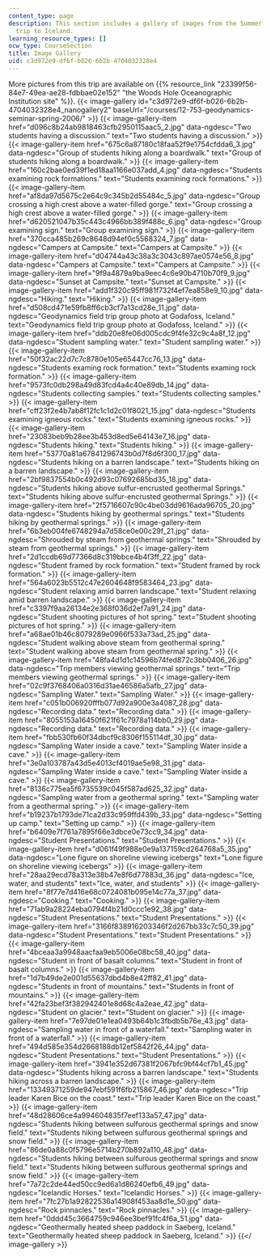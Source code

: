```yaml
---
content_type: page
description: This section includes a gallery of images from the Summer 2006 field
  trip to Iceland.
learning_resource_types: []
ocw_type: CourseSection
title: Image Gallery
uid: c3d972e9-df6f-b026-6b2b-4704032328e4
---
```


More pictures from this trip are available on {{% resource_link "23399f56-84e7-49ea-ae28-fdbbae02e152" "the Woods Hole Oceanographic Institution site" %}}.
{{< image-gallery id="c3d972e9-df6f-b026-6b2b-4704032328e4_nanogallery2" baseUrl="/courses/12-753-geodynamics-seminar-spring-2006/" >}}
{{< image-gallery-item href="d096c8b24ab9818463cfb2950115aac5_2.jpg" data-ngdesc="Two students having a discussion." text="Two students having a discussion." >}}
{{< image-gallery-item href="675c6a87180c18faa52f9e1754cfdda6_3.jpg" data-ngdesc="Group of students hiking along a boardwalk." text="Group of students hiking along a boardwalk." >}}
{{< image-gallery-item href="160c2bae0ed39f1ed18aa1166e037add_4.jpg" data-ngdesc="Students examining rock formations." text="Students examining rock formations." >}}
{{< image-gallery-item href="af8da97d5675c2e64c9c345b2d55484c_5.jpg" data-ngdesc="Group crossing a high crest above a water-filled gorge." text="Group crossing a high crest above a water-filled gorge." >}}
{{< image-gallery-item href="d620521047b35c443c4966bb389f488c_6.jpg" data-ngdesc="Group examining sign." text="Group examining sign." >}}
{{< image-gallery-item href="370cca485b269c8648d94ef0c5568324_7.jpg" data-ngdesc="Campers at Campsite." text="Campers at Campsite." >}}
{{< image-gallery-item href="d04744a43c38a3c3043c897ae0574e56_8.jpg" data-ngdesc="Campers at Campsite." text="Campers at Campsite." >}}
{{< image-gallery-item href="9f9a4879a9ba9eec4c6e90b4710b70f9_9.jpg" data-ngdesc="Sunset at Campsite." text="Sunset at Campsite." >}}
{{< image-gallery-item href="add1f320c95ff981f732f4ef7ea858e9_10.jpg" data-ngdesc="Hiking." text="Hiking." >}}
{{< image-gallery-item href="d508cd471e59fb8ff6cb3cf7a13cd28e_11.jpg" data-ngdesc="Geodynamics field trip group photo at Godafoss, Iceland." text="Geodynamics field trip group photo at Godafoss, Iceland." >}}
{{< image-gallery-item href="ddb20e8fe06d005cdc9f4fe32c9c4a8f_12.jpg" data-ngdesc="Student sampling water." text="Student sampling water." >}}
{{< image-gallery-item href="50f32ac22d7c7c8780e105e65447cc76_13.jpg" data-ngdesc="Students examing rock formation." text="Students examing rock formation." >}}
{{< image-gallery-item href="9573fc0db298a49d83fcd4a4c40e89db_14.jpg" data-ngdesc="Students collecting samples." text="Students collecting samples." >}}
{{< image-gallery-item href="cff23f2e4b7ab8f12fc1c1d2c01f8021_15.jpg" data-ngdesc="Students examining igneous rocks." text="Students examining igneous rocks." >}}
{{< image-gallery-item href="23083beb9b28ee3b453d8ed5e64143e7_16.jpg" data-ngdesc="Students hiking." text="Students hiking." >}}
{{< image-gallery-item href="53770a81a67841296743b0d7f8d6f300_17.jpg" data-ngdesc="Students hiking on a barren landscape." text="Students hiking on a barren landscape." >}}
{{< image-gallery-item href="2bf9837554b0c492d93c07692685bd35_18.jpg" data-ngdesc="Students hiking above sulfur-encrusted geothermal Springs." text="Students hiking above sulfur-encrusted geothermal Springs." >}}
{{< image-gallery-item href="2f5716607c90c4be03dd9616ada96705_20.jpg" data-ngdesc="Students hiking by geothermal springs." text="Students hiking by geothermal springs." >}}
{{< image-gallery-item href="6b3eb004fe6748294a7d58ce0e00c29f_21.jpg" data-ngdesc="Shrouded by steam from geothermal springs." text="Shrouded by steam from geothermal springs." >}}
{{< image-gallery-item href="2d1ccdb69d77366d8c319bbce4b4f3ff_22.jpg" data-ngdesc="Student framed by rock formation." text="Student framed by rock formation." >}}
{{< image-gallery-item href="564a6023b5512c47e2604648f9583464_23.jpg" data-ngdesc="Student relaxing amid barren landscape." text="Student relaxing amid barren landscape." >}}
{{< image-gallery-item href="c3397f9aa26134e2e368f036d2ef7a91_24.jpg" data-ngdesc="Student shooting pictures of hot spring." text="Student shooting pictures of hot spring." >}}
{{< image-gallery-item href="a68ae01b46c8079289e0966f533a73ad_25.jpg" data-ngdesc="Student walking above steam from geothermal spring." text="Student walking above steam from geothermal spring." >}}
{{< image-gallery-item href="48fa4d1d1c14596b74fed872c3bb0406_26.jpg" data-ngdesc="Trip members viewing geothermal springs." text="Trip members viewing geothermal springs." >}}
{{< image-gallery-item href="02c9f3768406a0316d31ae46586a5afb_27.jpg" data-ngdesc="Sampling Water." text="Sampling Water." >}}
{{< image-gallery-item href="c051b006920fffb077d92a900e3a4087_28.jpg" data-ngdesc="Recording data." text="Recording data." >}}
{{< image-gallery-item href="8055153a16450f621f61c7978a114bb0_29.jpg" data-ngdesc="Recording data." text="Recording data." >}}
{{< image-gallery-item href="fbb530fb60f34dbcf9c8306f155114df_30.jpg" data-ngdesc="Sampling Water inside a cave." text="Sampling Water inside a cave." >}}
{{< image-gallery-item href="3e0a103787a43d5e4013cf4019ae5e98_31.jpg" data-ngdesc="Sampling Water inside a cave." text="Sampling Water inside a cave." >}}
{{< image-gallery-item href="8136c775ea5f6735539c045f587ad625_32.jpg" data-ngdesc="Sampling water from a geothermal spring." text="Sampling water from a geothermal spring." >}}
{{< image-gallery-item href="b19237b1793de71ca2d33c959ffd439b_33.jpg" data-ngdesc="Setting up camp." text="Setting up camp." >}}
{{< image-gallery-item href="b6409e7f761a7895f66e3dbce0e73cc9_34.jpg" data-ngdesc="Student Presentations." text="Student Presentations." >}}
{{< image-gallery-item href="d061f49f988e0e9a137159cd264768a5_35.jpg" data-ngdesc="Lone figure on shoreline viewing icebergs" text="Lone figure on shoreline viewing icebergs" >}}
{{< image-gallery-item href="28aa29ecd78a313e38b47e8f6d77883d_36.jpg" data-ngdesc="Ice, water, and students" text="Ice, water, and students" >}}
{{< image-gallery-item href="8f77e7d416e68c0724081b095e14c77a_37.jpg" data-ngdesc="Cooking." text="Cooking." >}}
{{< image-gallery-item href="71ab9a28224eba0794f4b21d0ccc1e92_38.jpg" data-ngdesc="Student Presentations." text="Student Presentations." >}}
{{< image-gallery-item href="3166f838916203346f2d267bb33c7c50_39.jpg" data-ngdesc="Student Presentations." text="Student Presentations." >}}
{{< image-gallery-item href="4bceaa3a9948aacfaa9eb5006e08bc58_40.jpg" data-ngdesc="Student in front of basalt columns." text="Student in front of basalt columns." >}}
{{< image-gallery-item href="1d7b49de2e001d55637dbd4b8e42ff82_41.jpg" data-ngdesc="Students in front of mountains." text="Students in front of mountains." >}}
{{< image-gallery-item href="42fa23bef3f382942401e8d68c4a2eae_42.jpg" data-ngdesc="Student on glacier." text="Student on glacier." >}}
{{< image-gallery-item href="7e97de01e1ea0493b64b1c3fbdb5b76e_43.jpg" data-ngdesc="Sampling water in front of a waterfall." text="Sampling water in front of a waterfall." >}}
{{< image-gallery-item href="494d585e354d2668188db12ef5842f26_44.jpg" data-ngdesc="Student Presentations." text="Student Presentations." >}}
{{< image-gallery-item href="3941e352d67381f2067bfc9bf44cf7b1_45.jpg" data-ngdesc="Students hiking across a barren landscape." text="Students hiking across a barren landscape." >}}
{{< image-gallery-item href="13349371259de947ebf591f6fb215867_46.jpg" data-ngdesc="Trip leader Karen Bice on the coast." text="Trip leader Karen Bice on the coast." >}}
{{< image-gallery-item href="48d28606ce4a994604835f7eef133a57_47.jpg" data-ngdesc="Students hiking between sulfurous geothermal springs and snow field." text="Students hiking between sulfurous geothermal springs and snow field." >}}
{{< image-gallery-item href="86de0a88c0f5796e5714b270b892a110_48.jpg" data-ngdesc="Students hiking between sulfurous geothermal springs and snow field." text="Students hiking between sulfurous geothermal springs and snow field." >}}
{{< image-gallery-item href="7a72c2de44ed50cc9ed6a1d86240efb6_49.jpg" data-ngdesc="Icelandic Horses." text="Icelandic Horses." >}}
{{< image-gallery-item href="7fc27b1a92822536a14908f453aa8d1e_50.jpg" data-ngdesc="Rock pinnacles." text="Rock pinnacles." >}}
{{< image-gallery-item href="0ddd45c3664759c946ee3bef91fc4f6a_51.jpg" data-ngdesc="Geothermally heated sheep paddock in Saeberg, Iceland." text="Geothermally heated sheep paddock in Saeberg, Iceland." >}}
{{</ image-gallery >}}